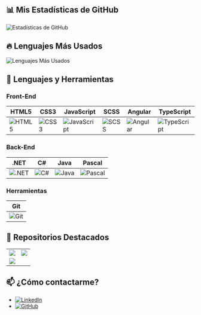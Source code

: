 ## 📊 Mis Estadísticas de GitHub
![Estadísticas de GitHub](https://github-readme-stats.vercel.app/api?username=LRondinelli04&show_icons=true&theme=dark&count_private=true&cache_seconds=1800)

## 🔥 Lenguajes Más Usados
![Lenguajes Más Usados](https://github-readme-stats.vercel.app/api/top-langs/?username=LRondinelli04&layout=compact&theme=dark&count_private=true&size_weight=0.5&count_weight=0.5&langs_count=50)


## 🔧 Lenguajes y Herramientas

### Front-End
| HTML5 | CSS3 | JavaScript | SCSS | Angular | TypeScript |
|-------|-------|------------|------|---------|------------|
| ![HTML5](https://img.shields.io/badge/HTML5-E34F26?style=for-the-badge&logo=html5&logoColor=white) | ![CSS3](https://img.shields.io/badge/CSS3-1572B6?style=for-the-badge&logo=css3&logoColor=white) | ![JavaScript](https://img.shields.io/badge/JavaScript-F7DF1E?style=for-the-badge&logo=javascript&logoColor=black) | ![SCSS](https://img.shields.io/badge/SCSS-CC6699?style=for-the-badge&logo=sass&logoColor=white) | ![Angular](https://img.shields.io/badge/Angular-DD0031?style=for-the-badge&logo=angular&logoColor=white) | ![TypeScript](https://img.shields.io/badge/TypeScript-007ACC?style=for-the-badge&logo=typescript&logoColor=white) |

### Back-End
| .NET | C# | Java | Pascal |
|------|----|------|--------|
| ![.NET](https://img.shields.io/badge/.NET-5C2D91?style=for-the-badge&logo=.net&logoColor=white) | ![C#](https://img.shields.io/badge/C%23-239120?style=for-the-badge&logo=c-sharp&logoColor=white) | ![Java](https://img.shields.io/badge/Java-ED8B00?style=for-the-badge&logo=openjdk&logoColor=white) | ![Pascal](https://img.shields.io/badge/Pascal-00599C?style=for-the-badge&color=%2300599C) |

### Herramientas
| Git |
|-----|
| ![Git](https://img.shields.io/badge/Git-F05032?style=for-the-badge&logo=git&logoColor=white) |

## 📁 Repositorios Destacados

<table>
  <tr>
    <td>
      <a href="https://github.com/LRondinelli04/Desarrollo_Web">
        <img src="https://github-readme-stats.vercel.app/api/pin/?username=LRondinelli04&repo=Desarrollo_Web&theme=dark" />
      </a>
    </td>
    <td>
      <a href="https://github.com/LRondinelli04/Licenciatura-en-Sistemas_APU">
        <img src="https://github-readme-stats.vercel.app/api/pin/?username=LRondinelli04&repo=Licenciatura-en-Sistemas_APU&theme=dark" />
      </a>
    </td>
  </tr>
  <tr>
    <td>
      <a href="https://github.com/LRondinelli04/Fiscalia-de-Estado">
        <img src="https://github-readme-stats.vercel.app/api/pin/?username=LRondinelli04&repo=Fiscalia-de-Estado&theme=dark" />
      </a>
    </td>
    <td>
      <!-- Agrega más repositorios destacados aquí si es necesario -->
    </td>
  </tr>
</table>

## 📫 ¿Cómo contactarme?
- [![LinkedIn](https://img.shields.io/badge/LinkedIn-0077B5?style=for-the-badge&logo=linkedin&logoColor=white)](www.linkedin.com/in/lucas-rondinelli-9b83a9267)
- [![GitHub](https://img.shields.io/badge/GitHub-181717?style=for-the-badge&logo=github&logoColor=white)](https://github.com/tu-nombre-de-usuario)





